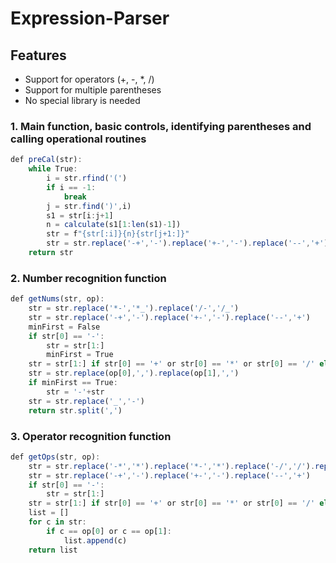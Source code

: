 # Expression-Parser

## Features
* Support for operators (+, -, *, /)
* Support for multiple parentheses
* No special library is needed

### 1. Main function, basic controls, identifying parentheses and calling operational routines
```javascript
def preCal(str):
    while True:
        i = str.rfind('(')
        if i == -1:
            break
        j = str.find(')',i)
        s1 = str[i:j+1]
        n = calculate(s1[1:len(s1)-1])
        str = f"{str[:i]}{n}{str[j+1:]}"
        str = str.replace('-+','-').replace('+-','-').replace('--','+')
    return str
```
### 2. Number recognition function
```javascript
def getNums(str, op):
    str = str.replace('*-','*_').replace('/-','/_')
    str = str.replace('-+','-').replace('+-','-').replace('--','+')
    minFirst = False
    if str[0] == '-':
        str = str[1:]
        minFirst = True
    str = str[1:] if str[0] == '+' or str[0] == '*' or str[0] == '/' else str
    str = str.replace(op[0],',').replace(op[1],',')
    if minFirst == True:
        str = '-'+str
    str = str.replace('_','-')
    return str.split(',')
```    
### 3. Operator recognition function
```javascript
def getOps(str, op):
    str = str.replace('-*','*').replace('*-','*').replace('-/','/').replace('/-','/')
    str = str.replace('-+','-').replace('+-','-').replace('--','+')
    if str[0] == '-':
        str = str[1:]
    str = str[1:] if str[0] == '+' or str[0] == '*' or str[0] == '/' else str
    list = []
    for c in str:
        if c == op[0] or c == op[1]:
            list.append(c)
    return list
```    
